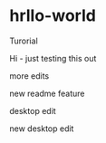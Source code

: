 # hrllo-world
Turorial

Hi - just testing this out

more edits

new readme feature

desktop edit

new desktop edit